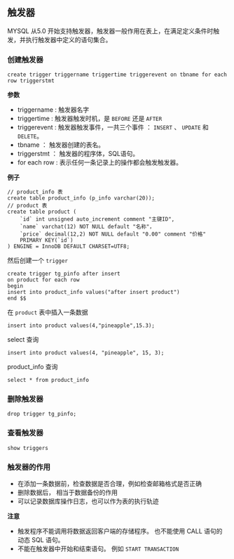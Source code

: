 ## 触发器 ##

MYSQL 从5.0 开始支持触发器，触发器一般作用在表上，在满足定义条件时触发，并执行触发器中定义的语句集合。

### 创建触发器 ###

	create trigger triggername triggertime triggerevent on tbname for each row triggerstmt

**参数**

- triggername : 触发器名字
- triggertime : 触发器触发时机，是 `BEFORE` 还是 `AFTER`
- triggerevent : 触发器触发事件，一共三个事件 ： `INSERT` 、 `UPDATE` 和 `DELETE`。
- tbname ： 触发器创建的表名。
- triggerstmt ： 触发器的程序体，SQL语句。
- for each row : 表示任何一条记录上的操作都会触发触发器。

**例子**

	// product_info 表
	create table product_info (p_info varchar(20));
	// product 表
	create table product (
		`id` int unsigned auto_increment comment "主键ID",
		`name` varchat(12) NOT NULL default "名称"，
		`price` decimal(12,2) NOT NULL default "0.00" comment "价格"
		PRIMARY KEY(`id`)
	) ENGINE = InnoDB DEFAULT CHARSET=UTF8;


然后创建一个 `trigger`

	create trigger tg_pinfo after insert
	on product for each row
	begin
	insert into product_info values("after insert product")
	end $$

在 `product` 表中插入一条数据

	insert into product values(4,"pineapple",15.3);

select 查询
	
	insert into product values(4, "pineapple", 15, 3);

product_info 查询
	
	select * from product_info

### 删除触发器 ###

	drop trigger tg_pinfo;

### 查看触发器 ###

	show triggers 

### 触发器的作用 ###

- 在添加一条数据前，检查数据是否合理，例如检查邮箱格式是否正确
- 删除数据后， 相当于数据备份的作用
- 可以记录数据库操作日志，也可以作为表的执行轨迹

**注意**


- 触发程序不能调用将数据返回客户端的存储程序。 也不能使用 CALL 语句的动态 SQL 语句。
- 不能在触发器中开始和结束语句。 例如 `START TRANSACTION`








	

	








